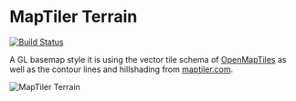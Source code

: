 # MapTiler Terrain
[![Build Status](https://travis-ci.org/openmaptiles/klokantech-terrain-gl-style.svg?branch=master)](https://travis-ci.org/openmaptiles/klokantech-terrain-gl-style)

A GL basemap style it is using the vector tile
schema of [OpenMapTiles](https://github.com/openmaptiles/openmaptiles) as well as the contour lines and hillshading from [maptiler.com](https://maptiler.com).

![MapTiler Terrain](https://openmaptiles.org/img/styles/terrain.jpg)
